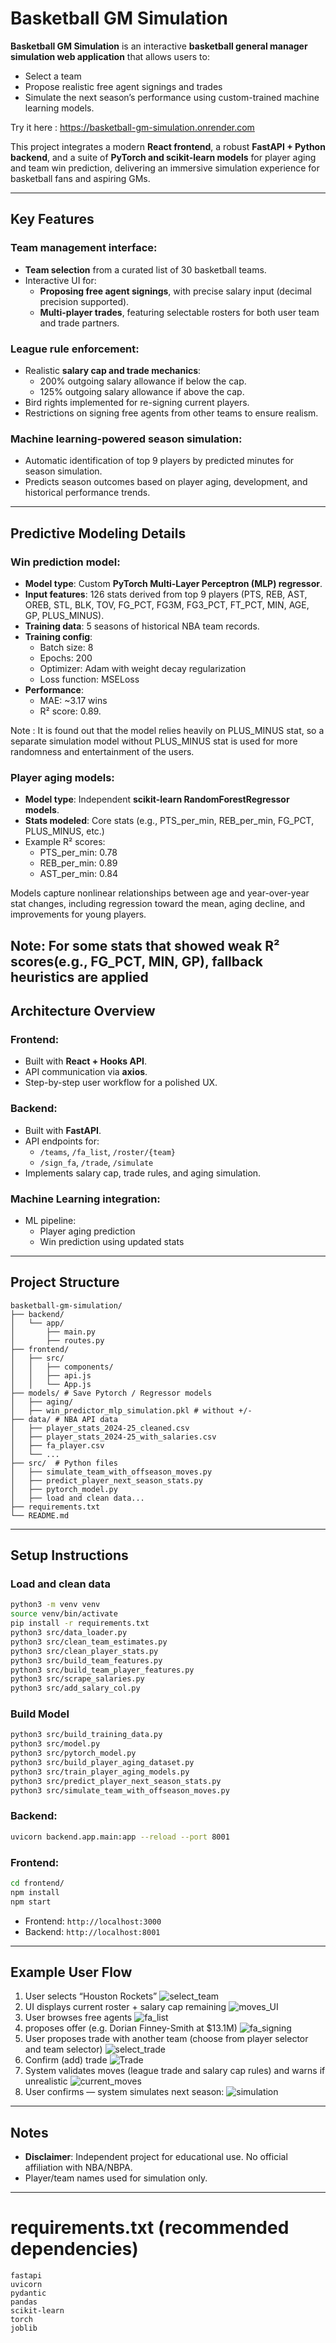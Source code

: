 # Basketball GM Simulation

**Basketball GM Simulation** is an interactive **basketball general manager simulation web application** that allows users to:

- Select a team
- Propose realistic free agent signings and trades
- Simulate the next season’s performance using custom-trained machine learning models.

Try it here : https://basketball-gm-simulation.onrender.com

This project integrates a modern **React frontend**, a robust **FastAPI + Python backend**, and a suite of **PyTorch and scikit-learn models** for player aging and team win prediction, delivering an immersive simulation experience for basketball fans and aspiring GMs.

---

## Key Features

### Team management interface:

- **Team selection** from a curated list of 30 basketball teams.
- Interactive UI for:
  - **Proposing free agent signings**, with precise salary input (decimal precision supported).
  - **Multi-player trades**, featuring selectable rosters for both user team and trade partners.

### League rule enforcement:

- Realistic **salary cap and trade mechanics**:
  - 200% outgoing salary allowance if below the cap.
  - 125% outgoing salary allowance if above the cap.
- Bird rights implemented for re-signing current players.
- Restrictions on signing free agents from other teams to ensure realism.

### Machine learning-powered season simulation:

- Automatic identification of top 9 players by predicted minutes for season simulation.
- Predicts season outcomes based on player aging, development, and historical performance trends.

---

## Predictive Modeling Details

### Win prediction model:

- **Model type**: Custom **PyTorch Multi-Layer Perceptron (MLP) regressor**.
- **Input features**: 126 stats derived from top 9 players (PTS, REB, AST, OREB, STL, BLK, TOV, FG_PCT, FG3M, FG3_PCT, FT_PCT, MIN, AGE, GP, PLUS_MINUS).
- **Training data**: 5 seasons of historical NBA team records.
- **Training config**:
    - Batch size: 8
    - Epochs: 200
    - Optimizer: Adam with weight decay regularization
    - Loss function: MSELoss
- **Performance**:
  - MAE: \~3.17 wins
  - R² score: 0.89.

Note : It is found out that the model relies heavily on PLUS_MINUS stat, so a separate simulation model without PLUS_MINUS stat is used for more randomness and entertainment of the users.

### Player aging models:

- **Model type**: Independent **scikit-learn RandomForestRegressor models**.
- **Stats modeled**: Core stats (e.g., PTS\_per\_min, REB\_per\_min, FG\_PCT, PLUS\_MINUS, etc.)
- Example R² scores:
  - PTS\_per\_min: 0.78
  - REB\_per\_min: 0.89
  - AST\_per\_min: 0.84

Models capture nonlinear relationships between age and year-over-year stat changes, including regression toward the mean, aging decline, and improvements for young players.

Note: For some stats that showed weak R² scores(e.g., FG_PCT, MIN, GP), fallback heuristics are applied
---

## Architecture Overview

### Frontend:

- Built with **React + Hooks API**.
- API communication via **axios**.
- Step-by-step user workflow for a polished UX.

### Backend:

- Built with **FastAPI**.
- API endpoints for:
  - `/teams`, `/fa_list`, `/roster/{team}`
  - `/sign_fa`, `/trade`, `/simulate`
- Implements salary cap, trade rules, and aging simulation.

### Machine Learning integration:

- ML pipeline:
  - Player aging prediction
  - Win prediction using updated stats

---

## Project Structure

```
basketball-gm-simulation/
├── backend/
│   └── app/
│       ├── main.py
│       ├── routes.py
├── frontend/
│   ├── src/
│   │   ├── components/
│   │   ├── api.js
│   │   └── App.js
├── models/ # Save Pytorch / Regressor models
│   ├── aging/
│   ├── win_predictor_mlp_simulation.pkl # without +/-
├── data/ # NBA API data
│   ├── player_stats_2024-25_cleaned.csv
│   ├── player_stats_2024-25_with_salaries.csv
│   ├── fa_player.csv
│   └── ...
├── src/  # Python files 
│   ├── simulate_team_with_offseason_moves.py
│   ├── predict_player_next_season_stats.py
│   ├── pytorch_model.py
│   ├── load and clean data...
├── requirements.txt
└── README.md
```

---

## Setup Instructions

### Load and clean data

```bash
python3 -m venv venv
source venv/bin/activate
pip install -r requirements.txt
python3 src/data_loader.py
python3 src/clean_team_estimates.py
python3 src/clean_player_stats.py
python3 src/build_team_features.py
python3 src/build_team_player_features.py
python3 src/scrape_salaries.py
python3 src/add_salary_col.py
```

### Build Model

```bash
python3 src/build_training_data.py
python3 src/model.py
python3 src/pytorch_model.py
python3 src/build_player_aging_dataset.py
python3 src/train_player_aging_models.py
python3 src/predict_player_next_season_stats.py
python3 src/simulate_team_with_offseason_moves.py
```

### Backend:

```bash
uvicorn backend.app.main:app --reload --port 8001
```

### Frontend:

```bash
cd frontend/
npm install
npm start
```

- Frontend: `http://localhost:3000`
- Backend: `http://localhost:8001`

---

## Example User Flow

1. User selects “Houston Rockets”
![select_team](screenshots/select_team.jpeg)
2. UI displays current roster + salary cap remaining
![moves_UI](screenshots/moves_UI.jpeg)
3. User browses free agents
![fa_list](screenshots/fa_list.png) 
4. proposes offer (e.g. Dorian Finney-Smith at $13.1M)
![fa_signing](screenshots/fa_signing.png)
5. User proposes trade with another team (choose from player selector and team selector)
![select_trade](screenshots/select_trade.png)
6. Confirm (add) trade
![Trade](screenshots/trade.png)
7. System validates moves (league trade and salary cap rules) and warns if unrealistic
![current_moves](screenshots/current_moves.png)
8. User confirms — system simulates next season:
![simulation](screenshots/simulation.png)

---

## Notes

- **Disclaimer**: Independent project for educational use. No official affiliation with NBA/NBPA.
- Player/team names used for simulation only.

---

# requirements.txt (recommended dependencies)

```
fastapi
uvicorn
pydantic
pandas
scikit-learn
torch
joblib
```